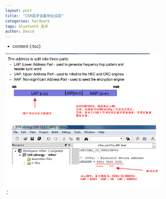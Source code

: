 ```yaml
---
layout: post
title:  "CSR蓝牙设备地址设定"
categories: hardware
tags: bluetooth 蓝牙
author: David
---
```


* content
{:toc}

![CSR蓝牙设备地址设定](https://github.com/titron/titron.github.io/raw/master/img/2020-09-01-CSR蓝牙设备地址设定.png)：

